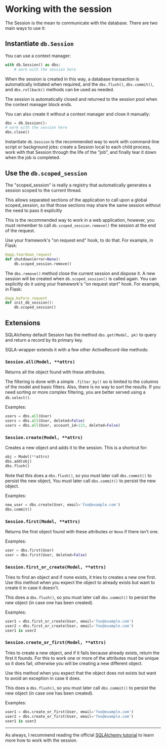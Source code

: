 # Working with the session

The Session is the mean to communicate with the database.
There are two main ways to use it:

## Instantiate `db.Session`

You can use a context manager:

```python
with db.Session() as dbs:
    # work with the session here
```

When the session is created in this way, a database transaction is automatically initiated when required, and the `dbs.flush()`, `dbs.commit()`, and `dbs.rollback()` methods can be used as needed.

The session is automatically closed and returned to the session pool when the context manager block ends.

You can also create it without a context manager and close it manually:

```python
dbs = db.Session():
# work with the session here
dbs.close()
```

Instantiate `db.Session` is the recommended way to work with command-line script or background jobs: create a Session local to each child process, work with that Session through the life of the “job”, and finally tear it down when the job is completed.

## Use the `db.scoped_session`

The "scoped_session" is really a registry that automatically generates a session scoped to the current thread.

This allows separated sections of the application to call upon a global scoped_session, so that those sections may share the same session without the need to pass it explicitly

This is the recommended way to work in a web application, however, you must remember to call `db.scoped_session.remove()` the session at the end of the request.

 Use your framework's "on request end" hook, to do that. For example, in Flask:

```python
@app.teardown_request
def shutdown(error=None):
    db.scoped_session.remove()
```

The `dbs.remove()` method close the current session and dispose it. A new session will be created when `db.scoped_session()` is called again. You can explicitly do it using your framework's "on request start" hook. For example, in Flask:

```python
@app.before_request
def init_db_session():
    db.scoped_session()
```

## Extensions

SQLAlchemy default Session has the method `dbs.get(Model, pk)` to query and return a record by its primary key.

SQLA-wrapper extends it with a few other ActiveRecord-like methods:

### `Session.all(Model, **attrs)`

Returns all the object found with these attributes.

The filtering is done with a simple `.filter_by()` so is limited to the columns of the model and basic filters. Also, there is no way to sort the results. If you need sorting or more complex filtering, you are better served using a `db.select()`.

Examples:

```python
users = dbs.all(User)
users = dbs.all(User, deleted=False)
users = dbs.all(User, account_id=123, deleted=False)
```

### `Session.create(Model, **attrs)`

Creates a new object and adds it to the session. This is a shortcut for:

```python
obj = Model(**attrs)
dbs.add(obj)
dbs.flush()
```

Note that this does a `dbs.flush()`, so you must later call `dbs.commit()` to persist the new object, You must later call `dbs.commit()` to persist the new object.

Examples:

```python
new_user = dbs.create(User, email='foo@example.com')
dbs.commit()
```

### `Session.first(Model, **attrs)`

Returns the first object found with these attributes or `None` if there isn't one.

Examples:

```python
user = dbs.first(User)
user = dbs.first(User, deleted=False)
```

### `Session.first_or_create(Model, **attrs)`

Tries to find an object and if none exists, it tries to creates a new one first. Use this method when you expect the object to already exists but want to create it in case it doesn't.

This does a `dbs.flush()`, so you must later call `dbs.commit()` to persist the new object (in case one has been created).

Examples:

```python
user1 = dbs.first_or_create(User, email='foo@example.com')
user2 = dbs.first_or_create(User, email='foo@example.com')
user1 is user2
```

### `Session.create_or_first(Model, **attrs)`

Tries to create a new object, and if it fails because already exists, return the first it founds. For this to work one or more of the attributes must be unique so it does fail, otherwise you will be creating a new different object.

Use this method when you expect that the object does not exists but want to avoid an exception in case it does.

This does a `dbs.flush()`, so you must later call `dbs.commit()` to persist the new object (in case one has been created).

Examples:

```python
user1 = dbs.create_or_first(User, email='foo@example.com')
user2 = dbs.create_or_first(User, email='foo@example.com')
user1 is user2
```

---

As always, I recommend reading the official [SQLAlchemy tutorial](https://docs.sqlalchemy.org/en/14/tutorial/orm_data_manipulation.html#tutorial-orm-data-manipulation) to learn more how to work with the session.
